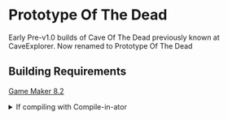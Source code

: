 # Prototype Of The Dead
Early Pre-v1.0 builds of Cave Of The Dead previously known at CaveExplorer. Now renamed to Prototype Of The Dead

## Building Requirements

[Game Maker 8.2](https://discord.gg/CMZKMS4NHM)

<details>
<summary>If compiling with Compile-in-ator</summary>

###### Use the following environment variables or you WILL encounter errors
`%GM82%` GameMaker 8.2

</details>

</details>
